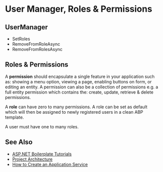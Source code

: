 # User Manager, Roles & Permissions

## UserManager

* SetRoles
* RemoveFromRoleAsync
* RemoveFromRolesAsync

## Roles & Permissions

A **permission** should encapsulate a single feature in your application such as: showing a menu option, viewing a page, enabling buttons on form, or editing an entity. A permission can also be a collection of permissions e.g. a full entity permission which contains the: create, update, retrieve & delete permissions.

A **role** can have zero to many permissions. A role can be set as default which will then be assigned to newly registered users in a clean ABP template.

A user must have one to many roles.

## See Also
* [ASP\.NET Boilerplate Tutorials](README.md)
* [Project Architecture](projectarchitecture.md)
* [How to Create an Application Service](applicationservice.md)